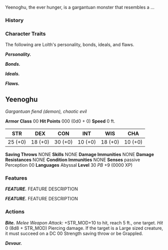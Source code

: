 Yeenoghu, the ever hunger, is a gargantuan monster that resembles a ...

### History


### Character Traits
The following are Lolth's personality, bonds, ideals, and flaws.

***Personality.***


***Bonds.***


***Ideals.***


***Flaws.***





## Yeenoghu
*Gargantuan fiend (demon), chaotic evil*

**Armor Class** 00
**Hit Points** 000 (0d0 + 0)
**Speed** 0 ft.

|   STR   |   DEX   |   CON   |   INT   |   WIS   |   CHA   |
|:-------:|:-------:|:-------:|:-------:|:-------:|:-------:|
| 25 (+0) | 18 (+0) | 30 (+0) | 10 (+0) | 18 (+0) | 10 (+0) |

**Saving Throws** NONE
**Skills** NONE
**Damage Immunities** NONE
**Damage Resistances** NONE
**Condition Immunities** NONE
**Senses** passive Perception 00
**Languages** Abyssal
**Level** 30 *PB* +9 (0000 XP)

### Features
***FEATURE.*** FEATURE DESCRIPTION

***FEATURE.*** FEATURE DESCRIPTION

### Actions
***Bite.*** *Melee Weapon Attack:* +STR_MOD+10 to hit, reach 5 ft., one target. *Hit* 0 (8d8 + STR_MOD) Piercing damage.  If the target is a Large sized creature, it must succeed on a DC 00 Strength saving throw or be Grappled.

***Devour.*** 



